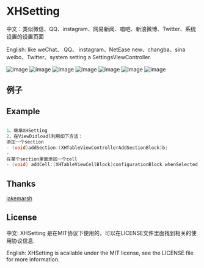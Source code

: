 XHSetting
=========

中文：类似微信、QQ、instagram、网易新闻、唱吧、新浪微博、Twitter、系统设置的设置页面  

English: like weChat、 QQ、 instagram、NetEase new、changba、sina weibo、Twitter、system setting a SettingsViewController.


![image](https://github.com/JackTeam/XHSetting/raw/master/Screenshots/微信.png)
![image](https://github.com/JackTeam/XHSetting/raw/master/Screenshots/QQ.png)
![image](https://github.com/JackTeam/XHSetting/raw/master/Screenshots/Instagram.png)
![image](https://github.com/JackTeam/XHSetting/raw/master/Screenshots/网易新闻.png)
![image](https://github.com/JackTeam/XHSetting/raw/master/Screenshots/唱吧.png)
![image](https://github.com/JackTeam/XHSetting/raw/master/Screenshots/新浪微博.png)
![image](https://github.com/JackTeam/XHSetting/raw/master/Screenshots/Twitter.png)


## 例子
## Example
```objective-c

1、继承XHSetting
2、在ViewDidloadl利用如下方法：
添加一个section
- (void)addSection:(XHTableViewControllerAddSectionBlock)b;
- 
在某个section里面添加一个cell
- (void) addCell:(XHTableViewCellBlock)configurationBlock whenSelected:(XHTableViewCellWhenSelectedBlock)whenSelectedBlock;

```

## Thanks

[jakemarsh](https://github.com/jakemarsh)


## License

中文:      XHSetting 是在MIT协议下使用的，可以在LICENSE文件里面找到相关的使用协议信息.

English:   XHSetting is acailable under the MIT license, see the LICENSE file for more information.
